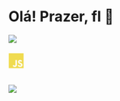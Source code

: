 # Olá! Prazer, fl 👋

<div>
  <a href="https://beacons.ai/fldevz">
    <img height="180em" src="https://github-readme-stats.vercel.app/api?username=fldevz&show_icons=true&theme=dark&include_all_commits=true&count_private=true"/>
    </div>
  
  <div style="display: inlinen_block"><br>
    <img aling="center" alt="Rafa-JS" height="30" witdth="40" src="https://raw.githubusercontent.com/devicons/devicon/master/icons/javascript/javascript-plain.svg">
  </div>

  ##
  
  <div>
  <a href="https://discordapp.com/users/348164462672347142" taget="_blank"><img src="https://img.shields.io/badge/Discord-7289DA?style=for-the-badge&logo=discord&logoColor=white" target ="_blank"></a>
 </div>

  
